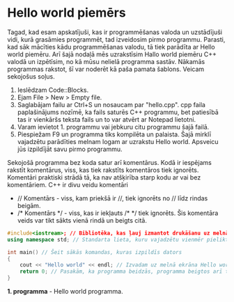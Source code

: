 # Hello world piemērs

Tagad, kad esam apskatījuši, kas ir programmēšanas valoda un uzstādījuši vidi, kurā grasāmies programmēt, tad izveidosim pirmo programmu. Parasti, kad sāk mācīties kādu programmēšanas valodu, tā tiek parādīta ar Hello world piemēru. Arī šajā nodaļā mēs uzrakstīsim Hallo world piemēru C++ valodā un izpētīsim, no kā mūsu nelielā programma sastāv. Nākamās programmas rakstot, šī var noderēt kā paša pamata šablons. Veicam sekojošus soļus.

1. Ieslēdzam Code::Blocks.
1. Ejam File > New > Empty file.
1. Saglabājam failu ar Ctrl+S un nosaucam par "hello.cpp". cpp faila paplašinājums nozīmē, ka fails saturēs C++ programmu, bet patiesībā tas ir vienkāršs teksta fails un to var atvērt ar Notepad lietotni.
1. Varam ievietot 1. programmu vai jebkuru citu programmu šajā failā.
1. Piespiežam F9 un programma tiks kompilēta un palaista. Šajā mirklī vajadzētu parādīties melnam logam ar uzrakstu Hello world. Apsveicu jūs izpildījāt savu pirmo programmu.

Sekojošā programma bez koda satur arī komentārus. Kodā ir iespējams rakstīt komentārus, viss, kas tiek rakstīts komentāros tiek ignorēts. Komentāri praktiski strādā tā, ka nav atšķirība starp kodu ar vai bez komentāriem. C++ ir divu veidu komentāri

- // Komentārs - viss, kam priekšā ir //, tiek ignorēts no // līdz rindas beigām.
- /\* Komentārs \*/ - viss, kas ir iekļauts /\* \*/ tiek ignorēts. Šis komentāra veids var tikt sākts vienā rindā un beigts citā.

```cpp
#include<iostream>; // Bibliotēka, kas ļauj izmantot drukāšanu uz melnā ekrāna jeb cout, endl komandas
using namespace std; // Standarta lieta, kuru vajadzētu vienmēr pielikt, plašāk par to var palasīt citur

int main() // Šeit sākās komandas, kuras izpildīs dators
{
    cout << "Hello world" << endl; // Izvadam uz melnā ekrāna Hello world
    return 0; // Pasakām, ka programma beidzās, programma beigtos arī tad, ja tiktu līdz } iekavai.
}
```

**1. programma** - Hello world programma.
